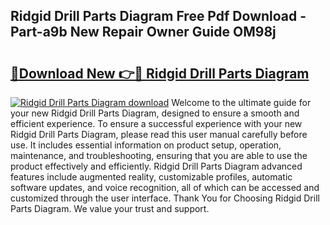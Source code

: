 ## Ridgid Drill Parts Diagram Free Pdf Download - Part-a9b New Repair Owner Guide OM98j

# <h2><a href="http://dfto6pn.blite.top/?on=Ridgid+Drill+Parts+Diagram">🔗Download New 👉🔴 Ridgid Drill Parts Diagram</a></h2>

[![Ridgid Drill Parts Diagram download](https://i.imgur.com/lujVjoI.png)](http://dfto6pn.blite.top/?on=Ridgid+Drill+Parts+Diagram)
Welcome to the ultimate guide for your new Ridgid Drill Parts Diagram, designed to ensure a smooth and efficient experience. To ensure a successful experience with your new Ridgid Drill Parts Diagram, please read this user manual carefully before use. It includes essential information on product setup, operation, maintenance, and troubleshooting, ensuring that you are able to use the product effectively and efficiently. Ridgid Drill Parts Diagram advanced features include augmented reality, customizable profiles, automatic software updates, and voice recognition, all of which can be accessed and customized through the user interface. Thank You for Choosing Ridgid Drill Parts Diagram. We value your trust and support.
